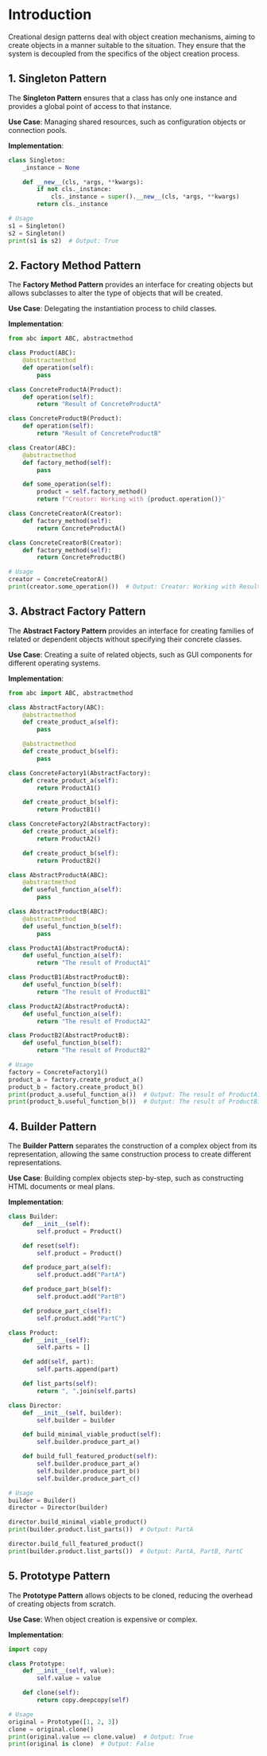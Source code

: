 # Introduction

Creational design patterns deal with object creation mechanisms, aiming to create objects in a manner suitable to the situation. They ensure that the system is decoupled from the specifics of the object creation process.

## 1. Singleton Pattern
The **Singleton Pattern** ensures that a class has only one instance and provides a global point of access to that instance.

**Use Case**: Managing shared resources, such as configuration objects or connection pools.

**Implementation**:
```python
class Singleton:
    _instance = None

    def __new__(cls, *args, **kwargs):
        if not cls._instance:
            cls._instance = super().__new__(cls, *args, **kwargs)
        return cls._instance

# Usage
s1 = Singleton()
s2 = Singleton()
print(s1 is s2)  # Output: True
```

## 2. Factory Method Pattern
The **Factory Method Pattern** provides an interface for creating objects but allows subclasses to alter the type of objects that will be created.

**Use Case**: Delegating the instantiation process to child classes.

**Implementation**:
```python
from abc import ABC, abstractmethod

class Product(ABC):
    @abstractmethod
    def operation(self):
        pass

class ConcreteProductA(Product):
    def operation(self):
        return "Result of ConcreteProductA"

class ConcreteProductB(Product):
    def operation(self):
        return "Result of ConcreteProductB"

class Creator(ABC):
    @abstractmethod
    def factory_method(self):
        pass

    def some_operation(self):
        product = self.factory_method()
        return f"Creator: Working with {product.operation()}"

class ConcreteCreatorA(Creator):
    def factory_method(self):
        return ConcreteProductA()

class ConcreteCreatorB(Creator):
    def factory_method(self):
        return ConcreteProductB()

# Usage
creator = ConcreteCreatorA()
print(creator.some_operation())  # Output: Creator: Working with Result of ConcreteProductA
```

## 3. Abstract Factory Pattern
The **Abstract Factory Pattern** provides an interface for creating families of related or dependent objects without specifying their concrete classes.

**Use Case**: Creating a suite of related objects, such as GUI components for different operating systems.

**Implementation**:
```python
from abc import ABC, abstractmethod

class AbstractFactory(ABC):
    @abstractmethod
    def create_product_a(self):
        pass

    @abstractmethod
    def create_product_b(self):
        pass

class ConcreteFactory1(AbstractFactory):
    def create_product_a(self):
        return ProductA1()

    def create_product_b(self):
        return ProductB1()

class ConcreteFactory2(AbstractFactory):
    def create_product_a(self):
        return ProductA2()

    def create_product_b(self):
        return ProductB2()

class AbstractProductA(ABC):
    @abstractmethod
    def useful_function_a(self):
        pass

class AbstractProductB(ABC):
    @abstractmethod
    def useful_function_b(self):
        pass

class ProductA1(AbstractProductA):
    def useful_function_a(self):
        return "The result of ProductA1"

class ProductB1(AbstractProductB):
    def useful_function_b(self):
        return "The result of ProductB1"

class ProductA2(AbstractProductA):
    def useful_function_a(self):
        return "The result of ProductA2"

class ProductB2(AbstractProductB):
    def useful_function_b(self):
        return "The result of ProductB2"

# Usage
factory = ConcreteFactory1()
product_a = factory.create_product_a()
product_b = factory.create_product_b()
print(product_a.useful_function_a())  # Output: The result of ProductA1
print(product_b.useful_function_b())  # Output: The result of ProductB1
```

## 4. Builder Pattern
The **Builder Pattern** separates the construction of a complex object from its representation, allowing the same construction process to create different representations.

**Use Case**: Building complex objects step-by-step, such as constructing HTML documents or meal plans.

**Implementation**:
```python
class Builder:
    def __init__(self):
        self.product = Product()

    def reset(self):
        self.product = Product()

    def produce_part_a(self):
        self.product.add("PartA")

    def produce_part_b(self):
        self.product.add("PartB")

    def produce_part_c(self):
        self.product.add("PartC")

class Product:
    def __init__(self):
        self.parts = []

    def add(self, part):
        self.parts.append(part)

    def list_parts(self):
        return ", ".join(self.parts)

class Director:
    def __init__(self, builder):
        self.builder = builder

    def build_minimal_viable_product(self):
        self.builder.produce_part_a()

    def build_full_featured_product(self):
        self.builder.produce_part_a()
        self.builder.produce_part_b()
        self.builder.produce_part_c()

# Usage
builder = Builder()
director = Director(builder)

director.build_minimal_viable_product()
print(builder.product.list_parts())  # Output: PartA

director.build_full_featured_product()
print(builder.product.list_parts())  # Output: PartA, PartB, PartC
```

## 5. Prototype Pattern
The **Prototype Pattern** allows objects to be cloned, reducing the overhead of creating objects from scratch.

**Use Case**: When object creation is expensive or complex.

**Implementation**:
```python
import copy

class Prototype:
    def __init__(self, value):
        self.value = value

    def clone(self):
        return copy.deepcopy(self)

# Usage
original = Prototype([1, 2, 3])
clone = original.clone()
print(original.value == clone.value)  # Output: True
print(original is clone)  # Output: False
```


